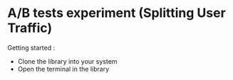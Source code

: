 # A/B tests experiment (Splitting User Traffic)

Getting started : 
- Clone the library into your system
- Open the terminal in the library
